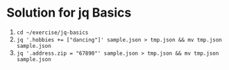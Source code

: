 # Solution for jq Basics

1. `cd ~/exercise/jq-basics`
2. `jq '.hobbies += ["dancing"]' sample.json > tmp.json && mv tmp.json sample.json`
3. `jq '.address.zip = "67890"' sample.json > tmp.json && mv tmp.json sample.json`
